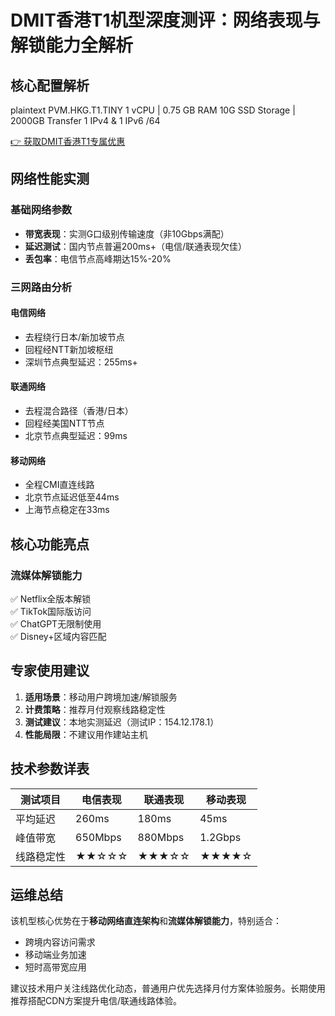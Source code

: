 # DMIT香港T1机型深度测评：网络表现与解锁能力全解析

## 核心配置解析
plaintext
PVM.HKG.T1.TINY
1 vCPU | 0.75 GB RAM
10G SSD Storage | 2000GB Transfer
1 IPv4 & 1 IPv6 /64

[👉 获取DMIT香港T1专属优惠](https://bit.ly/dmit_coupon)

## 网络性能实测
### 基础网络参数
- **带宽表现**：实测G口级别传输速度（非10Gbps满配）
- **延迟测试**：国内节点普遍200ms+（电信/联通表现欠佳）
- **丢包率**：电信节点高峰期达15%-20%

### 三网路由分析
#### 电信网络
- 去程绕行日本/新加坡节点
- 回程经NTT新加坡枢纽
- 深圳节点典型延迟：255ms+

#### 联通网络
- 去程混合路径（香港/日本）
- 回程经美国NTT节点
- 北京节点典型延迟：99ms

#### 移动网络
- 全程CMI直连线路
- 北京节点延迟低至44ms
- 上海节点稳定在33ms

## 核心功能亮点
### 流媒体解锁能力
✅ Netflix全版本解锁  
✅ TikTok国际版访问  
✅ ChatGPT无限制使用  
✅ Disney+区域内容匹配

## 专家使用建议
1. **适用场景**：移动用户跨境加速/解锁服务
2. **计费策略**：推荐月付观察线路稳定性
3. **测试建议**：本地实测延迟（测试IP：154.12.178.1）
4. **性能局限**：不建议用作建站主机

## 技术参数详表
| 测试项目       | 电信表现 | 联通表现 | 移动表现 |
|----------------|----------|----------|----------|
| 平均延迟       | 260ms    | 180ms    | 45ms     |
| 峰值带宽       | 650Mbps  | 880Mbps  | 1.2Gbps  |
| 线路稳定性     | ★★☆☆☆    | ★★★☆☆    | ★★★★☆    |

## 运维总结
该机型核心优势在于**移动网络直连架构**和**流媒体解锁能力**，特别适合：
- 跨境内容访问需求
- 移动端业务加速
- 短时高带宽应用

建议技术用户关注线路优化动态，普通用户优先选择月付方案体验服务。长期使用推荐搭配CDN方案提升电信/联通线路体验。